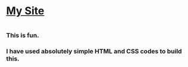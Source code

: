 <h1><a href="https://rafsanrubaiyat.github.io/" target="_blank">My Site</a><h1>

<h3> This is fun. </h3> 
<h3> I have used absolutely simple HTML and CSS codes to build this. </h3>

